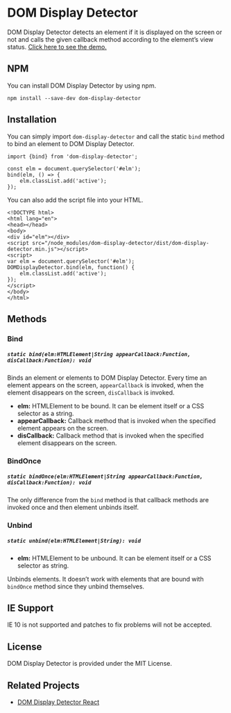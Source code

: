 # DOM Display Detector
DOM Display Detector detects an element if it is displayed on the screen or not and calls the given callback method according to the element’s view status. <a href="https://cevadtokatli.github.io/dom-display-detector/" target="_blank">Click here to see the demo.</a>

## NPM
You can install DOM Display Detector by using npm.

```
npm install --save-dev dom-display-detector
```

## Installation
You can simply import ```dom-display-detector``` and call the static ```bind``` method to bind an element to DOM Display Detector.

```
import {bind} from 'dom-display-detector';

const elm = document.querySelector('#elm');
bind(elm, () => {
    elm.classList.add('active');
});
```

You can also add the script file into your HTML.
```
<!DOCTYPE html>
<html lang="en">
<head></head>
<body>
<div id="elm"></div>
<script src="/node_modules/dom-display-detector/dist/dom-display-detector.min.js"></script>
<script>
var elm = document.querySelector('#elm');
DOMDisplayDetector.bind(elm, function() {
    elm.classList.add('active');
});
</script>
</body>
</html>
```

## Methods

### Bind
##### ```static bind(elm:HTMLElement|String appearCallback:Function, disCallback:Function): void```
Binds an element or elements to DOM Display Detector. Every time an element appears on the screen, ```appearCallback``` is invoked, when the element disappears on the screen, ```disCallback``` is invoked.

*	**elm:** HTMLElement to be bound. It can be element itself or a CSS selector as a string.
*	**appearCallback:** Callback method that is invoked when the specified element appears on the screen.
*	**disCallback:** Callback method that is invoked when the specified element disappears on the screen.



### BindOnce
##### ```static bindOnce(elm:HTMLElement|String appearCallback:Function, disCallback:Function): void```
The only difference from the ```bind``` method is that callback methods are invoked once and then element unbinds itself.

### Unbind
##### ```static unbind(elm:HTMLElement|String): void```
*	**elm:** HTMLElement to be unbound. It can be element itself or a CSS selector as string.

Unbinds elements. It doesn’t work with elements that are bound with ```bindOnce``` method since they unbind themselves.

## IE Support
IE 10 is not supported and patches to fix problems will not be accepted.

## License
DOM Display Detector is provided under the MIT License.

## Related Projects
* [DOM Display Detector React](https://github.com/cevadtokatli/dom-display-detector-react)